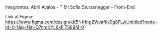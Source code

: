 Integrantes:
Abril Avalos - TIMI
Sofia Sturzenegger - Front-End


Link al Figma: https://www.figma.com/design/kK5NKfng2Wvaftix0g8FLy/Untitled?node-id=0-1&p=f&t=Q7nmKYL6kFiFS89M-0 
